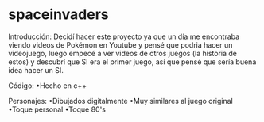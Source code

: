 # spaceinvaders
Introducción:
Decidí hacer este proyecto ya que un día me encontraba viendo videos de Pokémon en Youtube y pensé que podria hacer un videojuego, luego empecé a ver videos de otros juegos (la historia de estos) y descubrí que SI era el primer juego, así que pensé que sería buena idea hacer un SI.

Código:
•Hecho en c++

Personajes: 
•Dibujados digitalmente 
•Muy similares al juego original
•Toque personal
•Toque 80's
